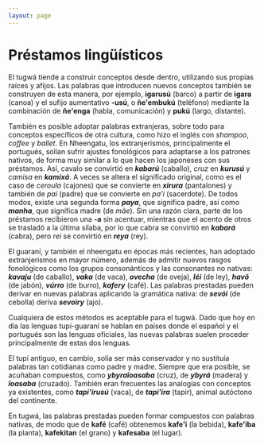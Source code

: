 ```yaml
---
layout: page
---
```


# Préstamos lingüísticos

El tugwá tiende a construir conceptos desde dentro, utilizando sus propias raíces y afijos. Las palabras que introducen nuevos conceptos también se construyen de esta manera, por ejemplo, **igarusú** (barco) a partir de **igara** (canoa) y el sufijo aumentativo **-usú**, o **ñe'embukú** (teléfono) mediante la combinación de **ñe'enga** (habla, comunicación) y **pukú** (largo, distante).

También es posible adoptar palabras extranjeras, sobre todo para conceptos específicos de otra cultura, como hizo el inglés con _shampoo_, _coffee_ y _ballet_. En Nheengatu, los extranjerismos, principalmente el portugués, solían sufrir ajustes fonológicos para adaptarse a los patrones nativos, de forma muy similar a lo que hacen los japoneses con sus préstamos. Así, cavalo se convirtió en _**kabarú**_ (caballo), _cruz_ en _**kurusú**_ y _camisa_ en _**kamixá**_. A veces se altera el significado original, como es el caso de _ceroula_ (cajones) que se convierte en _**xirura**_ (pantalones) y también de _pai_ (padre) que se convierte en _pa'i_ (sacerdote). De todos modos, existe una segunda forma _**paya**_, que significa padre, así como _**manha**_, que significa madre (de _mãe_). Sin una razón clara, parte de los préstamos recibieron una **-a** sin acentuar, mientras que el acento de otros se trasladó a la última sílaba, por lo que cabra se convirtió en _**kabará**_ (cabra), pero _rei_ se convirtió en _**reya**_ (rey).

El guaraní, y también el nheengatu en épocas más recientes, han adoptado extranjerismos en mayor número, además de admitir nuevos rasgos fonológicos como los grupos consonánticos y las consonantes no nativas: _**kavaju**_ (de caballo), _**vaka**_ (de vaca), _**ovecha**_ (de oveja), _**léi**_ (de ley), _**havõ**_ (de jabón), _**vúrro**_ (de burro), _**kafery**_ (café). Las palabras prestadas pueden derivar en nuevas palabras aplicando la gramática nativa: de _**sevói**_ (de cebolla) deriva _**sevoiry**_ (ajo).

Cualquiera de estos métodos es aceptable para el tugwá. Dado que hoy en día las lenguas tupí-guaraní se hablan en países donde el español y el portugués son las lenguas oficiales, las nuevas palabras suelen proceder principalmente de estas dos lenguas.

El tupí antiguo, en cambio, solía ser más conservador y no sustituía palabras tan cotidianas como padre y madre. Siempre que era posible, se acuñaban compuestos, como _**ybyraîoasaba**_ (cruz), de _**ybyrá**_ (madera) y _**îoasaba**_ (cruzado). También eran frecuentes las analogías con conceptos ya existentes, como _**tapi'irusú**_ (vaca), de _**tapi'ira**_ (tapir), animal autóctono del continente.

En tugwá, las palabras prestadas pueden formar compuestos con palabras nativas, de modo que de **kafé** (café) obtenemos **kafe'i** (la bebida), **kafe'iba** (la planta), **kafekitan** (el grano) y **kafesaba** (el lugar).
